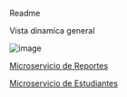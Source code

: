 Readme

Vista dinamica general


![image](https://github.com/user-attachments/assets/9c44a672-90ab-4440-b5fa-6ad4798ee593)

[Microservicio de Reportes](./reportes/README.md)

[Microservicio de Estudiantes](./estudiantes/README.md)
